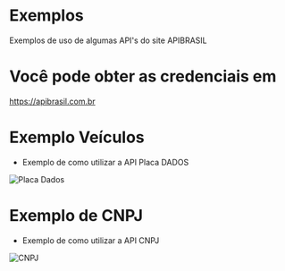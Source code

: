 # Exemplos
Exemplos de uso de algumas API's do site APIBRASIL

# Você pode obter as credenciais em
https://apibrasil.com.br

# Exemplo Veículos
- Exemplo de como utilizar a API Placa DADOS
<img src="https://i.imgur.com/BEITa4B.png" alt="Placa Dados"/>

# Exemplo de CNPJ
- Exemplo de como utilizar a API CNPJ
<img src="https://i.imgur.com/YCZRJsh.png" alt="CNPJ"/>
